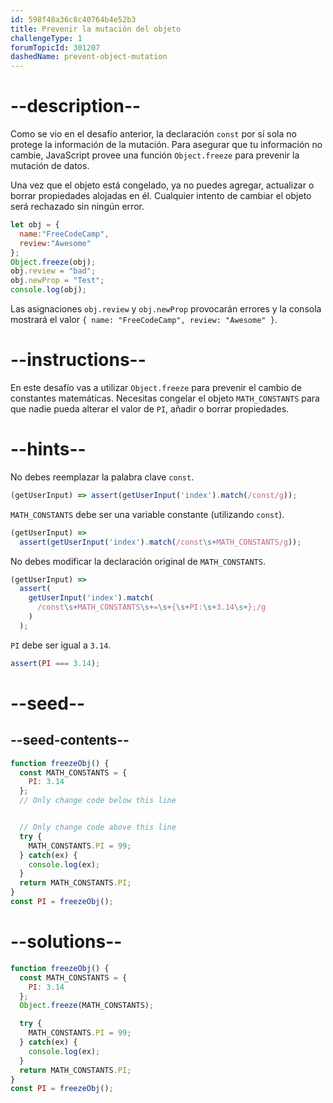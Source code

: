 ```yaml
---
id: 598f48a36c8c40764b4e52b3
title: Prevenir la mutación del objeto
challengeType: 1
forumTopicId: 301207
dashedName: prevent-object-mutation
---
```


# --description--

Como se vio en el desafío anterior, la declaración `const` por sí sola no protege la información de la mutación. Para asegurar que tu información no cambie, JavaScript provee una función `Object.freeze` para prevenir la mutación de datos.

Una vez que el objeto está congelado, ya no puedes agregar, actualizar o borrar propiedades alojadas en él. Cualquier intento de cambiar el objeto será rechazado sin ningún error.

```js
let obj = {
  name:"FreeCodeCamp",
  review:"Awesome"
};
Object.freeze(obj);
obj.review = "bad";
obj.newProp = "Test";
console.log(obj); 
```

Las asignaciones `obj.review` y `obj.newProp` provocarán errores y la consola mostrará el valor `{ name: "FreeCodeCamp", review: "Awesome" }`.

# --instructions--

En este desafío vas a utilizar `Object.freeze` para prevenir el cambio de constantes matemáticas. Necesitas congelar el objeto `MATH_CONSTANTS` para que nadie pueda alterar el valor de `PI`, añadir o borrar propiedades.

# --hints--

No debes reemplazar la palabra clave `const`.

```js
(getUserInput) => assert(getUserInput('index').match(/const/g));
```

`MATH_CONSTANTS` debe ser una variable constante (utilizando `const`).

```js
(getUserInput) =>
  assert(getUserInput('index').match(/const\s+MATH_CONSTANTS/g));
```

No debes modificar la declaración original de `MATH_CONSTANTS`.

```js
(getUserInput) =>
  assert(
    getUserInput('index').match(
      /const\s+MATH_CONSTANTS\s+=\s+{\s+PI:\s+3.14\s+};/g
    )
  );
```

`PI` debe ser igual a `3.14`.

```js
assert(PI === 3.14);
```

# --seed--

## --seed-contents--

```js
function freezeObj() {
  const MATH_CONSTANTS = {
    PI: 3.14
  };
  // Only change code below this line


  // Only change code above this line
  try {
    MATH_CONSTANTS.PI = 99;
  } catch(ex) {
    console.log(ex);
  }
  return MATH_CONSTANTS.PI;
}
const PI = freezeObj();
```

# --solutions--

```js
function freezeObj() {
  const MATH_CONSTANTS = {
    PI: 3.14
  };
  Object.freeze(MATH_CONSTANTS);

  try {
    MATH_CONSTANTS.PI = 99;
  } catch(ex) {
    console.log(ex);
  }
  return MATH_CONSTANTS.PI;
}
const PI = freezeObj();
```
